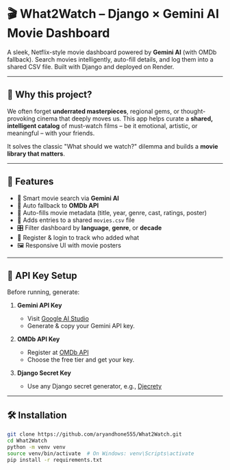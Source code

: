 # 🎬 What2Watch – Django × Gemini AI Movie Dashboard

A sleek, Netflix-style movie dashboard powered by **Gemini AI** (with OMDb fallback). Search movies intelligently, auto-fill details, and log them into a shared CSV file. Built with Django and deployed on Render.

---

## 🌟 Why this project?

We often forget **underrated masterpieces**, regional gems, or thought-provoking cinema that deeply moves us. This app helps curate a **shared, intelligent catalog** of must-watch films – be it emotional, artistic, or meaningful – with your friends.

It solves the classic "What should we watch?" dilemma and builds a **movie library that matters**.

---

## 🚀 Features

- 🤖 Smart movie search via **Gemini AI**
- 🔁 Auto fallback to **OMDb API**
- 📝 Auto-fills movie metadata (title, year, genre, cast, ratings, poster)
- 📁 Adds entries to a shared `movies.csv` file
- 🎛️ Filter dashboard by **language**, **genre**, or **decade**
- 👥 Register & login to track who added what
- 🖼️ Responsive UI with movie posters

---

## 🔐 API Key Setup

Before running, generate:

1. **Gemini API Key**  
   - Visit [Google AI Studio](https://makersuite.google.com/app/apikey)
   - Generate & copy your Gemini API key.

2. **OMDb API Key**  
   - Register at [OMDb API](http://www.omdbapi.com/apikey.aspx)
   - Choose the free tier and get your key.

3. **Django Secret Key**  
   - Use any Django secret generator, e.g., [Djecrety](https://djecrety.ir/)

---

## 🛠️ Installation

```bash
git clone https://github.com/aryandhone555/What2Watch.git
cd What2Watch
python -m venv venv
source venv/bin/activate  # On Windows: venv\Scripts\activate
pip install -r requirements.txt
